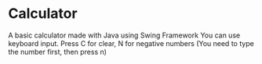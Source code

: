 # Calculator
 A basic calculator made with Java using Swing Framework
 You can use keyboard input.
 Press C for clear, N for negative numbers (You need to type the number first, then press n)
 
